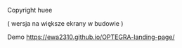 Copyright huee

( wersja na większe ekrany w budowie )

Demo    https://ewa2310.github.io/OPTEGRA-landing-page/
